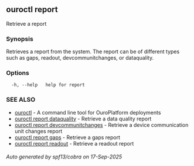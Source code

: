 ## ouroctl report

Retrieve a report

### Synopsis

Retrieves a report from the system. The report can be of different types such as gaps, readout, devcommunitchanges, or dataquality.

### Options

```
  -h, --help   help for report
```

### SEE ALSO

* [ouroctl](ouroctl.md)	 - A command line tool for OuroPlatform deployments
* [ouroctl report dataquality](ouroctl_report_dataquality.md)	 - Retrieve a data quality report
* [ouroctl report devcommunitchanges](ouroctl_report_devcommunitchanges.md)	 - Retrieve a device communication unit changes report
* [ouroctl report gaps](ouroctl_report_gaps.md)	 - Retrieve a gaps report
* [ouroctl report readout](ouroctl_report_readout.md)	 - Retrieve a readout report

###### Auto generated by spf13/cobra on 17-Sep-2025
